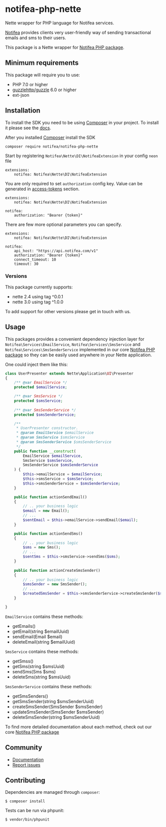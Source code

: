 # notifea-php-nette
Nette wrapper for PHP language for Notifea services.

[Notifea](https://notifea.com) provides clients very user-friendly way of sending transactional emails
and sms to their users.

This package is a Nette wrapper for [Notifea PHP package](https://github.com/notifea/notifea-php).

## Minimum requirements

This package will require you to use:
- PHP 7.0 or higher
- [guzzlehttp/guzzle](https://github.com/guzzle/guzzle) 6.0 or higher 
- ext-json

## Installation

To install the SDK you need to be using [Composer]([https://getcomposer.org/)
in your project. To install it please see the [docs](https://getcomposer.org/download/).

After you installed [Composer]([https://getcomposer.org/) install the SDK 

```shell script
composer require notifea/notifea-php-nette
```

Start by registering `Notifea\Nette\DI\NotifeaExtension` in your config `neon` file

```neon
extensions:
    notifea: Notifea\Nette\DI\NotifeaExtension
```

You are only required to set `authorization` config key. Value can be generated in
[access-tokens](https://app.notifea.com/access-tokens) section.

```neon
extensions:
    notifea: Notifea\Nette\DI\NotifeaExtension

notifea:
    authorization: "Bearer {token}"
```

There are few more optional parameters you can specify.

```neon
extensions:
    notifea: Notifea\Nette\DI\NotifeaExtension

notifea:
    api_host: "https://api.notifea.com/v1"
    authorization: "Bearer {token}"
    connect_timeout: 10
    timeout: 30
```

### Versions

This package currently supports:
- nette 2.4 using tag ^0.0.1
- nette 3.0 using tag ^1.0.0

To add support for other versions please get in touch with us.

## Usage

This packages provides a convenient dependency injection layer
for `Notifea\Services\EmailService`, `Notifea\Services\SmsService` and `Notifea\Services\SmsSenderService` implemented in our 
core [Notifea PHP package](https://github.com/notifea/notifea-php) so they can be easily used anywhere in
your Nette application.

One could inject them like this:

```php
class UserPresenter extends Nette\Application\UI\Presenter
{
    /** @var EmailService */
    protected $emailService;

    /** @var SmsService */
    protected $smsService;
    
    /** @var SmsSenderService */
    protected $smsSenderService;

    /**
     * UserPresenter constructor.
     * @param EmailService $emailService
     * @param SmsService $smsService
     * @param SmsSenderService $smsSenderService
     */
    public function __construct(
        EmailService $emailService,
        SmsService $smsService,
        SmsSenderService $smsSenderService
    ) {
        $this->emailService = $emailService;
        $this->smsService = $smsService;
        $this->smsSenderService = $smsSenderService;
    }

    public function actionSendEmail()
    {
        // .. your business logic
        $email = new Email();
        // ... 
        $sentEmail = $this->emailService->sendEmail($email);
    }

    public function actionSendSms()
    {
        // .. your business logic
        $sms = new Sms();
        // ... 
        $sentSms = $this->smsService->sendSms($sms);
    }
    
    public function actionCreateSmsSender()
    {
        // .. your business logic
        $smsSender = new SmsSender();
        // ... 
        $createdSmsSender = $this->smsSenderService->createSmsSender($smsSender);
    }

}
```

`EmailService` contains these methods:
- getEmails()
- getEmail(string $emailUuid)
- sendEmail(Email $email)
- deleteEmail(string $emailUuid)

`SmsService` contains these methods:
- getSmss()
- getSms(string $smsUuid)
- sendSms(Sms $sms)
- deleteSms(string $smsUuid)

`SmsSenderService` contains these methods:

- getSmsSenders()
- getSmsSender(string $smsSenderUuid)
- createSmsSender(SmsSender $smsSender)
- updateSmsSender(SmsSender $smsSender)
- deleteSmsSender(string $smsSenderUuid)

To find more detailed documentation about each method, check out our core [Notifea PHP package](https://github.com/notifea/notifea-php)

## Community

- [Documentation](https://docs.notifea.com)
- [Report issues](https://github.com/notifea/notifea-php/issues)

## Contributing

Dependencies are managed through `composer`:

```
$ composer install
```

Tests can be run via phpunit:

```
$ vendor/bin/phpunit
```

